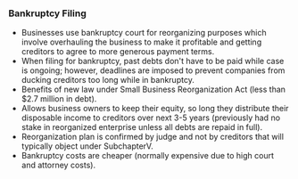 ### Bankruptcy Filing

- Businesses use bankruptcy court for reorganizing purposes which involve overhauling the business to make it profitable and getting creditors to agree to more generous payment terms.
- When filing for bankruptcy, past debts don't have to be paid while case is ongoing; however, deadlines are imposed to prevent companies from ducking creditors too long while in bankruptcy.
- Benefits of new law under Small Business Reorganization Act (less than $2.7 million in debt).
- Allows business owners to keep their equity, so long they distribute their disposable income to creditors over next 3-5 years (previously had no stake in reorganized enterprise unless all debts are repaid in full).
- Reorganization plan is confirmed by judge and not by creditors that will typically object under SubchapterV.
- Bankruptcy costs are cheaper (normally expensive due to high court and attorney costs).

